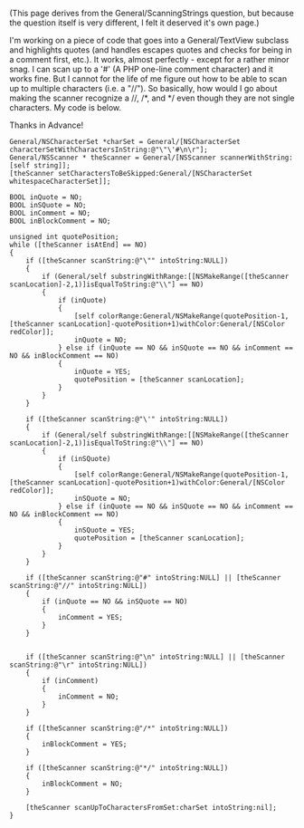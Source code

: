 (This page derives from the General/ScanningStrings question, but because the question itself is very different, I felt it deserved it's own page.)

I'm working on a piece of code that goes into a General/TextView subclass and highlights quotes (and handles escapes quotes and checks for being in a comment first, etc.).  It works, almost perfectly - except for a rather minor snag.  I can scan up to a '#' (A PHP one-line comment character) and it works fine.  But I cannot for the life of me figure out how to be able to scan up to multiple characters (i.e. a "//").  So basically, how would I go about making the scanner recognize a //, /*, and */ even though they are not single characters.  My code is below.

Thanks in Advance!

    
    General/NSCharacterSet *charSet = General/[NSCharacterSet characterSetWithCharactersInString:@"\"\'#\n\r"];
    General/NSScanner * theScanner = General/[NSScanner scannerWithString:[self string]];
    [theScanner setCharactersToBeSkipped:General/[NSCharacterSet whitespaceCharacterSet]];

    BOOL inQuote = NO;
    BOOL inSQuote = NO;
    BOOL inComment = NO;
    BOOL inBlockComment = NO;

    unsigned int quotePosition;
    while ([theScanner isAtEnd] == NO)
    {
        if ([theScanner scanString:@"\"" intoString:NULL])
        {
            if (General/self substringWithRange:[[NSMakeRange([theScanner scanLocation]-2,1)]isEqualToString:@"\\"] == NO)
            {
                if (inQuote)
                {
                    [self colorRange:General/NSMakeRange(quotePosition-1,[theScanner scanLocation]-quotePosition+1)withColor:General/[NSColor redColor]];
                    inQuote = NO;
                } else if (inQuote == NO && inSQuote == NO && inComment == NO && inBlockComment == NO)
                {
                    inQuote = YES;
                    quotePosition = [theScanner scanLocation];
                }
            }
        }

        if ([theScanner scanString:@"\'" intoString:NULL])
        {
            if (General/self substringWithRange:[[NSMakeRange([theScanner scanLocation]-2,1)]isEqualToString:@"\\"] == NO)
            {
                if (inSQuote)
                {
                    [self colorRange:General/NSMakeRange(quotePosition-1,[theScanner scanLocation]-quotePosition+1)withColor:General/[NSColor redColor]];
                    inSQuote = NO;
                } else if (inQuote == NO && inSQuote == NO && inComment == NO && inBlockComment == NO)
                {
                    inSQuote = YES;
                    quotePosition = [theScanner scanLocation];
                }
            }
        }

        if ([theScanner scanString:@"#" intoString:NULL] || [theScanner scanString:@"//" intoString:NULL])
        {
            if (inQuote == NO && inSQuote == NO)
            {
                inComment = YES;
            }
        }


        if ([theScanner scanString:@"\n" intoString:NULL] || [theScanner scanString:@"\r" intoString:NULL])
        {
            if (inComment)
            {
                inComment = NO;
            }
        }

        if ([theScanner scanString:@"/*" intoString:NULL])
        {
            inBlockComment = YES;
        }

        if ([theScanner scanString:@"*/" intoString:NULL])
        {
            inBlockComment = NO;
        }

        [theScanner scanUpToCharactersFromSet:charSet intoString:nil];
    }
